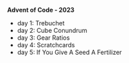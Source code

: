 **Advent of Code - 2023**

+ day 1: Trebuchet
+ day 2: Cube Conundrum
+ day 3: Gear Ratios
+ day 4: Scratchcards
+ day 5: If You Give A Seed A Fertilizer
